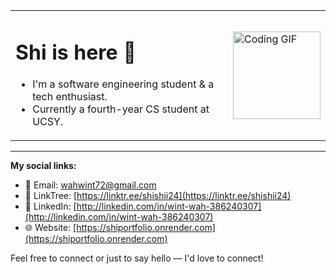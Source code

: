 <table style="border: none;">
  <tr>
    <td style="border: none; vertical-align: top;">
      <h1>Shi is here 👋</h1>
      <ul>
        <li>I'm a software engineering student & a tech enthusiast.</li>
        <li>Currently a fourth-year CS student at UCSY.</li>
      </ul>
    </td>
    <td style="border: none; padding-left: 20px;">
      <img src="https://i.pinimg.com/originals/a9/68/27/a96827aa75c09ba6c6dcf38b8f6daa90.gif" width="140" alt="Coding GIF">
    </td>
  </tr>
</table>

---

**My social links:**  
- 📧 Email: wahwint72@gmail.com  
- 🔗 LinkTree: [https://linktr.ee/shishii24](https://linktr.ee/shishii24)  
- 💬 LinkedIn: [http://linkedin.com/in/wint-wah-386240307](http://linkedin.com/in/wint-wah-386240307)  
- 🌐 Website: [https://shiportfolio.onrender.com](https://shiportfolio.onrender.com)

Feel free to connect or just to say hello — I'd love to connect!
